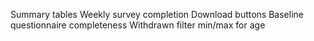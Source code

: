 Summary tables
Weekly survey completion
Download buttons
Baseline questionnaire completeness
Withdrawn filter
min/max for age
